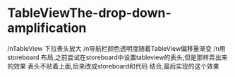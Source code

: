 # TableViewThe-drop-down-amplification
/nTableView 下拉表头放大
/n导航栏颜色透明度随着TableView偏移量渐变
/n用storeboard 布局,之前尝试在storeboard中设置tableview的表头,但是那样弄出来的效果 表头不贴着上面,后来改成storeboard和代码
结合,最后实现的这个效果
